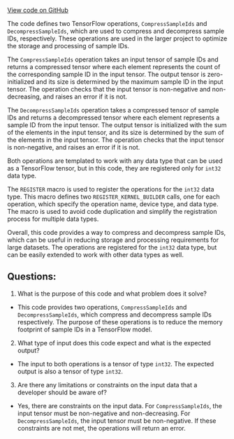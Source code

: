 [View code on GitHub](https://github.com/misbahsy/the-algorithm/twml/libtwml/src/ops/compress_sample_ids.cpp)

The code defines two TensorFlow operations, `CompressSampleIds` and `DecompressSampleIds`, which are used to compress and decompress sample IDs, respectively. These operations are used in the larger project to optimize the storage and processing of sample IDs.

The `CompressSampleIds` operation takes an input tensor of sample IDs and returns a compressed tensor where each element represents the count of the corresponding sample ID in the input tensor. The output tensor is zero-initialized and its size is determined by the maximum sample ID in the input tensor. The operation checks that the input tensor is non-negative and non-decreasing, and raises an error if it is not.

The `DecompressSampleIds` operation takes a compressed tensor of sample IDs and returns a decompressed tensor where each element represents a sample ID from the input tensor. The output tensor is initialized with the sum of the elements in the input tensor, and its size is determined by the sum of the elements in the input tensor. The operation checks that the input tensor is non-negative, and raises an error if it is not.

Both operations are templated to work with any data type that can be used as a TensorFlow tensor, but in this code, they are registered only for `int32` data type.

The `REGISTER` macro is used to register the operations for the `int32` data type. This macro defines two `REGISTER_KERNEL_BUILDER` calls, one for each operation, which specify the operation name, device type, and data type. The macro is used to avoid code duplication and simplify the registration process for multiple data types.

Overall, this code provides a way to compress and decompress sample IDs, which can be useful in reducing storage and processing requirements for large datasets. The operations are registered for the `int32` data type, but can be easily extended to work with other data types as well.
## Questions: 
 1. What is the purpose of this code and what problem does it solve?
- This code provides two operations, `CompressSampleIds` and `DecompressSampleIds`, which compress and decompress sample IDs respectively. The purpose of these operations is to reduce the memory footprint of sample IDs in a TensorFlow model.

2. What type of input does this code expect and what is the expected output?
- The input to both operations is a tensor of type `int32`. The expected output is also a tensor of type `int32`.

3. Are there any limitations or constraints on the input data that a developer should be aware of?
- Yes, there are constraints on the input data. For `CompressSampleIds`, the input tensor must be non-negative and non-decreasing. For `DecompressSampleIds`, the input tensor must be non-negative. If these constraints are not met, the operations will return an error.